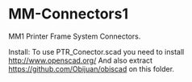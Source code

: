 MM-Connectors1
==============

MM1 Printer Frame System Connectors.

Install:
To use PTR_Conector.scad you need to install http://www.openscad.org/
And also extract https://github.com/Obijuan/obiscad on this folder.
